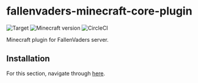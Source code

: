 # fallenvaders-minecraft-core-plugin
![Target](https://img.shields.io/badge/plugin-Minecraft-blueviolet)
![Minecraft version](https://img.shields.io/badge/version-1.17.1-blue)
![CircleCI](https://img.shields.io/circleci/build/github/FallenVaders/mc-fallenvaders?token=6c195a3a2f200bed4f2d9ea090309af8ed1d2c62)

Minecraft plugin for FallenVaders server.

## Installation

For this section, navigate through [here](docs/install.md).
